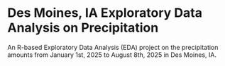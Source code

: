 # Des Moines, IA Exploratory Data Analysis on Precipitation
An R-based Exploratory Data Analysis (EDA) project on the precipitation amounts from January 1st, 2025 to August 8th, 2025 in Des Moines, IA.
